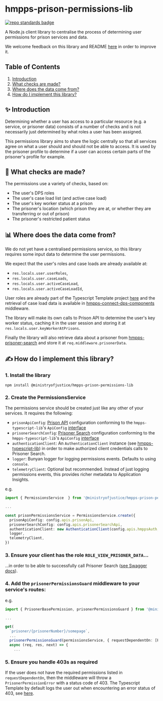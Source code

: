 # hmpps-prison-permissions-lib

[![repo standards badge](https://img.shields.io/badge/endpoint.svg?&style=flat&logo=github&url=https%3A%2F%2Foperations-engineering-reports.cloud-platform.service.justice.gov.uk%2Fapi%2Fv1%2Fcompliant_public_repositories%2Fhmpps-prison-permissions-lib)](https://operations-engineering-reports.cloud-platform.service.justice.gov.uk/public-report/hmpps-prison-permissions-lib "Link to report")

A Node.js client library to centralise the process of determining user permissions for prison services and data.

We welcome feedback on this library and README [here](https://moj.enterprise.slack.com/archives/C04JFG3QJE6)
in order to improve it.

## Table of Contents

1. [Introduction](#-introduction)
2. [What checks are made?](#-what-checks-are-made)
3. [Where does the data come from?](#-where-does-the-data-come-from)
4. [How do I implement this library?](#-how-do-i-implement-this-library)

## ✨ Introduction

Determining whether a user has access to a particular resource (e.g. a service, or prisoner data) consists of a
number of checks and is not necessarily just determined by what roles a user has been assigned.

This permissions library aims to share the logic centrally so that all services agree on what a user should and
should not be able to access. It is used by the prisoner profile to determine if a user can access certain parts
of the prisoner's profile for example.

## 🔎 What checks are made?

The permissions use a variety of checks, based on:
* The user's DPS roles
* The user's case load list (and active case load)
* The user's key worker status at a prison
* The prisoner's location (which prison they are at, or whether they are transferring or out of prison)
* The prisoner's restricted patient status

## 📊 Where does the data come from?

We do not yet have a centralised permissions service, so this library requires some input data to determine
the user permissions.

We expect that the user's roles and case loads are already available at:
* `res.locals.user.userRoles`,
* `res.locals.user.caseLoads`,
* `res.locals.user.activeCaseLoad`,
* `res.locals.user.activeCaseLoadId`,

User roles are already part of the Typescript Template project [here](https://github.com/ministryofjustice/hmpps-template-typescript/blob/main/server/middleware/setUpCurrentUser.ts#L26)
and the retrieval of case load data is available in [hmpps-connect-dps-components](https://github.com/ministryofjustice/hmpps-connect-dps-components?tab=readme-ov-file#populating-reslocalsuser-with-the-shared-case-load-data)
middleware.

The library will make its own calls to Prison API to determine the user's key worker status, caching it in the user
session and storing it at `res.locals.user.keyWorkerAtPrisons`.

Finally the library will also retrieve data about a prisoner from [hmpps-prisoner-search](https://github.com/ministryofjustice/hmpps-prisoner-search)
and store it at `req.middleware.prisonerData`.

## ✍️ How do I implement this library?

### 1. Install the library

```shell
npm install @ministryofjustice/hmpps-prison-permissions-lib
```

### 2. Create the PermissionsService

The permissions service should be created just like any other of your services. It requires the following:

* `prisonApiConfig`: [Prison API](https://github.com/ministryofjustice/prison-api) configuration conforming to the `hmpps-typescript-lib`'s `ApiConfig` [interface](https://github.com/ministryofjustice/hmpps-typescript-lib/blob/main/packages/rest-client/src/main/types/ApiConfig.ts)
* `prisonerSearchConfig`: [Prisoner Search](https://github.com/ministryofjustice/hmpps-prisoner-search) configuration conforming to the `hmpps-typescript-lib`'s `ApiConfig` [interface](https://github.com/ministryofjustice/hmpps-typescript-lib/blob/main/packages/rest-client/src/main/types/ApiConfig.ts)
* `authenticationClient`: An `AuthenticationClient` instance (see [hmpps-typescript-lib](https://github.com/ministryofjustice/hmpps-typescript-lib/blob/main/packages/auth-clients/src/main/AuthenticationClient.ts))
  in order to make authorized client credentials calls to Prisoner Search.
* `logger`: Bunyan logger for logging permissions events. Defaults to using `console`.
* `telemetryClient`: Optional but recommended. Instead of just logging permissions events, this provides richer metadata to Application Insights.

e.g.

```typescript
import { PermissionsService  } from '@ministryofjustice/hmpps-prison-permissions-lib'

...

const prisonPermissionsService = PermissionsService.create({
  prisonApiConfig: config.apis.prisonApi,
  prisonerSearchConfig: config.apis.prisonerSearchApi,
  authenticationClient: new AuthenticationClient(config.apis.hmppsAuth, logger, tokenStore),
  logger,
  telemetryClient,
})
```

### 3. Ensure your client has the role `ROLE_VIEW_PRISONER_DATA`...

...in order to be able to successfully call Prisoner Search ([see Swagger docs](https://prisoner-search-dev.prison.service.justice.gov.uk/swagger-ui/index.html)).

### 4. Add the `prisonerPermissionsGuard` middleware to your service's routes:

e.g.

```typescript
import { PrisonerBasePermission, prisonerPermissionsGuard } from '@ministryofjustice/hmpps-prison-permissions-lib'

...

get(
  `prisoner/{prisonerNumber}/somepage`,
  ...
  prisonerPermissionsGuard(permissionsService, { requestDependentOn: [PrisonerBasePermission.read] }),
  async (req, res, next) => {
    ...
```

### 5. Ensure you handle 403s as required

If the user does not have the required permissions listed in `requestDependentOn`, then the middleware will
throw a `PrisonerPermissionError` with a status code of 403. The Typescript Template by default logs the user
out when encountering an error status of 403, see [here](https://github.com/ministryofjustice/hmpps-template-typescript/blob/main/server/errorHandler.ts#L9).
